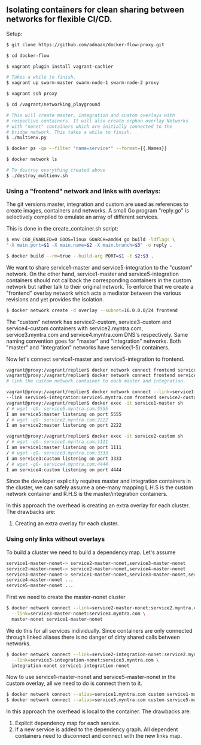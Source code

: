 ## Isolating containers for clean sharing between networks for flexible CI/CD.

Setup:

```bash
$ git clone https://github.com/adnaan/docker-flow-proxy.git

$ cd docker-flow

$ vagrant plugin install vagrant-cachier

# Takes a while to finish.
$ vagrant up swarm-master swarm-node-1 swarm-node-2 proxy

$ vagrant ssh proxy

$ cd /vagrant/networking_playground

# This will create master, integration and custom overlays with
# respective containers. It will also create orphan overlay Networks
# with "nonet" containers which are initially connected to the
# bridge network. This takes a while to finish.
$ ./multienv.py

$ docker ps -qa --filter "name=service*" --format={{.Names}}

$ docker network ls

# To destroy everything created above
$ ./destroy_multienv.sh
```


### Using a "frontend" network and links with overlays:

The git versions master, integration and custom are used as references to create
images, containers and networks. A small Go program "reply.go" is selectively compiled
to emulate an array of different services.

This is done in the create_container.sh script:

```bash
$ env CGO_ENABLED=0 GOOS=linux GOARCH=amd64 go build -ldflags \
"-X main.port=$1 -X main.name=$2 -X main.branch=$3" -o reply .

$ docker build --rm=true --build-arg PORT=$1 -t $2:$3 .
```


We want to share service1-master and service5-integration to the "custom" network.
 On the other hand, service1-master and service5-integration containers should not
callback the corresponding containers in the custom network but rather talk to their
original network. To enforce that we create a "frontend" overlay network which acts a mediator
between the various revisions and yet provides the isolation.

```bash
$ docker network create -d overlay --subnet=16.0.0.0/24 frontend
```

The "custom" network has service2-custom, service3-custom and service4-custom containers
with service2.myntra.com, service3.myntra.com and service4.myntra.com DNS's respectively.
Same naming convention goes for "master" and "integration" networks. Both "master" and
"integration" networks have service<revision>(1-5) containers.


Now let's connect service1-master and service5-integration to frontend.

```bash
vagrant@proxy:/vagrant/replier$ docker network connect frontend service1-master
vagrant@proxy:/vagrant/replier$ docker network connect frontend service5-integration
# link the custom network container to each master and integration.

vagrant@proxy:/vagrant/replier$ docker network connect --link=service1-master:service1.myntra.com \
--link service5-integration:service5.myntra.com frontend service2-custom
vagrant@proxy:/vagrant/replier$ docker exec -it service1-master sh
/ # wget -qO- service5.myntra.com:5555
I am service5:master listening on port 5555
/ # wget -qO- service2.myntra.com:2222
I am service2:master listening on port 2222

vagrant@proxy:/vagrant/replier$ docker exec -it service2-custom sh
/ # wget -qO- service1.myntra.com:1111
I am service1:master listening on port 1111
/ # wget -qO- service3.myntra.com:3333
I am service3:custom listening on port 3333
/ # wget -qO- service4.myntra.com:4444
I am service4:custom listening on port 4444
```
Since the developer explicitly requires master and integration containers in the cluster,
 we can safely assume a one-many mapping L.H.S is the custom network container
 and R.H.S is the master/integration containers.

In this approach the overhead is creating an extra overlay
for each cluster. The drawbacks are:

1. Creating an extra overlay for each cluster.

### Using only links without overlays

To build a cluster we need to build a dependency map. Let's assume

```bash
service1-master-nonet-> service2-master-nonet,service3-master-nonet
service2-master-nonet-> service2-master-nonet,service4-master-nonet
service3-master-nonet-> service1-master-nonet,service3-master-nonet,service5-master-nonet
service4-master-nonet ...
service5-master-nonet ...

```

First we need to create the master-nonet cluster

```bash
$ docker network connect --link=service2-master-nonet:service2.myntra.com \
  --link=service3-master-nonet:service3.myntra.com \
  master-nonet service1-master-nonet
```

We do this for all services individually. Since containers are only connected through
linked aliases there is no danger of dirty shared calls between networks.

```bash
$ docker network connect --link=service2-integration-nonet:service2.myntra.com \
  --link=service3-integration-nonet:service3.myntra.com \
  integration-nonet service1-integration-nonet
```

Now to use service1-master-nonet and service5-master-nonet in the custom overlay,
all we need to do is connect them to it.

```bash
$ docker network connect --alias=service1.myntra.com custom service1-master-nonet
$ docker network connect --alias=service5.myntra.com custom service5-master-nonet
```

In this approach the overhead is local to the container. The drawbacks are:

1. Explicit dependency map for each service.
2. If a new service is added to the dependency graph. All dependent containers need to disconnect and connect with the new links map.

